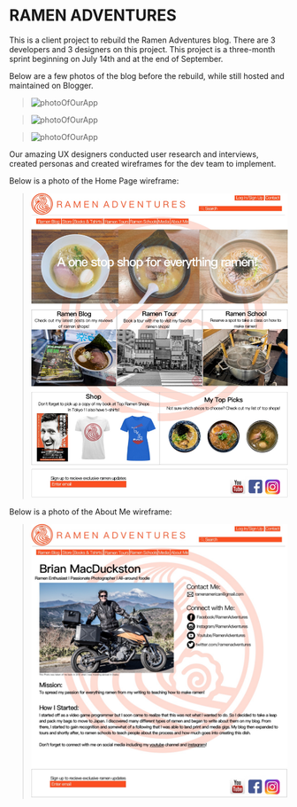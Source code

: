 # RAMEN ADVENTURES

This is a client project to rebuild the Ramen Adventures blog. There are 3 developers and 3 designers on this project. This project is a three-month sprint beginning on July 14th and at the end of September.

Below are a few photos of the blog before the rebuild, while still hosted and maintained on Blogger.

>![photoOfOurApp](app/assets/images/home_page.png)

>![photoOfOurApp](app/assets/images/press.png)

>![photoOfOurApp](app/assets/images/ramen_school.png)

Our amazing UX designers conducted user research and interviews, created personas and created wireframes for the dev team to implement.

Below is a photo of the Home Page wireframe:

>![photoOfOurApp](app/assets/images/HomePage_wireframe.jpg)

Below is a photo of the About Me wireframe:

>![photoOfOurApp](app/assets/images/About_wireframe.jpg)
